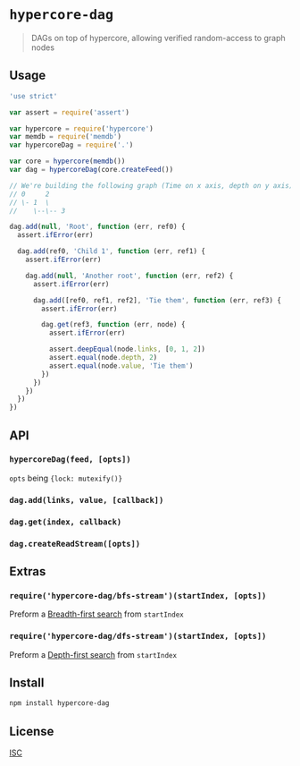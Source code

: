 # `hypercore-dag`

> DAGs on top of hypercore, allowing verified random-access to graph nodes

## Usage

```js
'use strict'

var assert = require('assert')

var hypercore = require('hypercore')
var memdb = require('memdb')
var hypercoreDag = require('.')

var core = hypercore(memdb())
var dag = hypercoreDag(core.createFeed())

// We're building the following graph (Time on x axis, depth on y axis)
// 0     2
// \- 1  \
//    \--\-- 3

dag.add(null, 'Root', function (err, ref0) {
  assert.ifError(err)

  dag.add(ref0, 'Child 1', function (err, ref1) {
    assert.ifError(err)

    dag.add(null, 'Another root', function (err, ref2) {
      assert.ifError(err)

      dag.add([ref0, ref1, ref2], 'Tie them', function (err, ref3) {
        assert.ifError(err)

        dag.get(ref3, function (err, node) {
          assert.ifError(err)

          assert.deepEqual(node.links, [0, 1, 2])
          assert.equal(node.depth, 2)
          assert.equal(node.value, 'Tie them')
        })
      })
    })
  })
})

```

## API

### `hypercoreDag(feed, [opts])`

`opts` being `{lock: mutexify()}`

### `dag.add(links, value, [callback])`

### `dag.get(index, callback)`

### `dag.createReadStream([opts])`

## Extras

### `require('hypercore-dag/bfs-stream')(startIndex, [opts])`

Preform a [Breadth-first search](https://en.wikipedia.org/wiki/Breadth-first_search)
from `startIndex`

### `require('hypercore-dag/dfs-stream')(startIndex, [opts])`

Preform a [Depth-first search](https://en.wikipedia.org/wiki/Depth-first_search)
from `startIndex`

## Install

```sh
npm install hypercore-dag
```

## License

[ISC](LICENSE.md)
